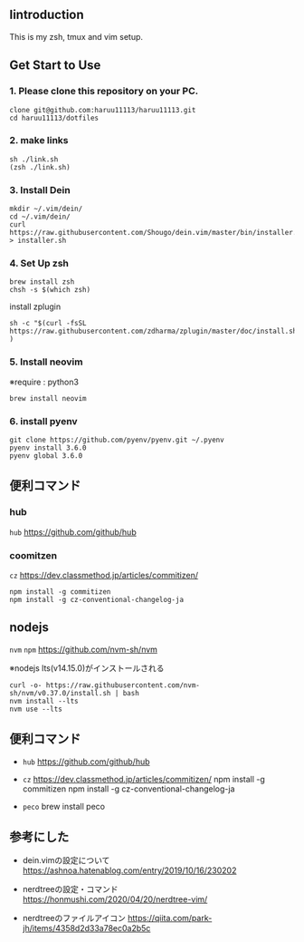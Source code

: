 ## Iintroduction
This is my zsh, tmux and vim setup.


## Get Start to Use
### 1. Please clone this repository on your PC.
```
clone git@github.com:haruu11113/haruu11113.git
cd haruu11113/dotfiles
```


### 2. make links
```
sh ./link.sh
(zsh ./link.sh)
```


### 3. Install Dein
```
mkdir ~/.vim/dein/
cd ~/.vim/dein/
curl https://raw.githubusercontent.com/Shougo/dein.vim/master/bin/installer.sh > installer.sh
```


### 4. Set Up zsh
```
brew install zsh
chsh -s $(which zsh)
```

install zplugin
```
sh -c "$(curl -fsSL https://raw.githubusercontent.com/zdharma/zplugin/master/doc/install.sh)" )
```


### 5. Install neovim
※require : python3
```
brew install neovim
```


### 6. install pyenv
```
git clone https://github.com/pyenv/pyenv.git ~/.pyenv
pyenv install 3.6.0
pyenv global 3.6.0
```


## 便利コマンド
### hub
```hub```
https://github.com/github/hub 


### coomitzen
```cz```
https://dev.classmethod.jp/articles/commitizen/
```
npm install -g commitizen
npm install -g cz-conventional-changelog-ja
```


## nodejs
```nvm```
```npm```
https://github.com/nvm-sh/nvm

※nodejs lts(v14.15.0)がインストールされる
```
curl -o- https://raw.githubusercontent.com/nvm-sh/nvm/v0.37.0/install.sh | bash
nvm install --lts
nvm use --lts
```


## 便利コマンド
- ```hub```
https://github.com/github/hub

- ```cz```
https://dev.classmethod.jp/articles/commitizen/
npm install -g commitizen
npm install -g cz-conventional-changelog-ja

- ```peco```
brew install peco


## 参考にした
- dein.vimの設定について
https://ashnoa.hatenablog.com/entry/2019/10/16/230202

- nerdtreeの設定・コマンド  
https://honmushi.com/2020/04/20/nerdtree-vim/  

- nerdtreeのファイルアイコン
https://qiita.com/park-jh/items/4358d2d33a78ec0a2b5c

